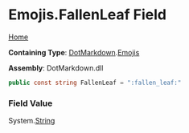 # Emojis\.FallenLeaf Field

[Home](../../../README.md)

**Containing Type**: [DotMarkdown](../../README.md)\.[Emojis](../README.md)

**Assembly**: DotMarkdown\.dll

```csharp
public const string FallenLeaf = ":fallen_leaf:"
```

### Field Value

System\.[String](https://docs.microsoft.com/en-us/dotnet/api/system.string)